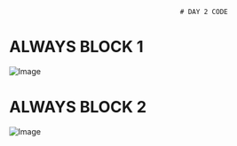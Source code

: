                                                # DAY 2 CODE

# ALWAYS BLOCK 1

![Image](https://github.com/user-attachments/assets/6c7f1a01-1800-49e5-a354-723f4347d3a9)

# ALWAYS BLOCK 2

![Image](https://github.com/user-attachments/assets/cddfb64f-165a-4944-a96d-b41b4ad1ef9f)

